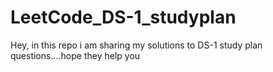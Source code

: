 # LeetCode_DS-1_studyplan
Hey, in this repo i am sharing my solutions to DS-1 study plan questions....hope they help you
